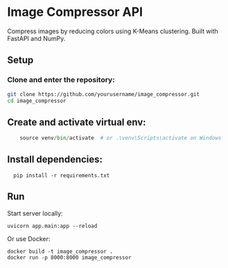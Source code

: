 
# Image Compressor API

Compress images by reducing colors using K-Means clustering. Built with FastAPI and NumPy.

## Setup

### Clone and enter the repository:

```bash
git clone https://github.com/yourusername/image_compressor.git
cd image_compressor
```

## Create and activate virtual env:
``` python -m venv venv
	source venv/bin/activate  # or .\venv\Scripts\activate on Windows
```
## Install dependencies:
	  pip install -r requirements.txt
	  
## Run
Start server locally:

	uvicorn app.main:app --reload

Or use Docker:

	docker build -t image_compressor .
	docker run -p 8000:8000 image_compressor

